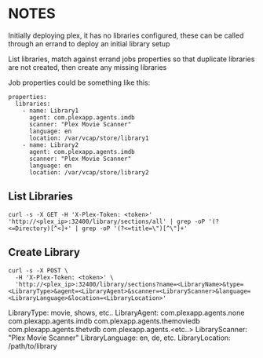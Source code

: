 # NOTES
Initially deploying plex, it has no libraries configured, these can be called through an errand to deploy an initial library setup

List libraries, match against errand jobs properties so that duplicate libraries are not created, then create any missing libraries

Job properties could be something like this:
```
properties:
  libraries:
    - name: Library1
      agent: com.plexapp.agents.imdb
      scanner: "Plex Movie Scanner"
      language: en
      location: /var/vcap/store/library1
    - name: Library2
      agent: com.plexapp.agents.imdb
      scanner: "Plex Movie Scanner"
      language: en
      location: /var/vcap/store/library2
```

## List Libraries
```
curl -s -X GET -H 'X-Plex-Token: <token>' 'http://<plex_ip>:32400/library/sections/all' | grep -oP '(?<=Directory)[^<]+' | grep -oP '(?<=title=\")[^\"]+'
```

## Create Library
```
curl -s -X POST \
  -H 'X-Plex-Token: <token>' \
  'http://<plex_ip>:32400/library/sections?name=<LibraryName>&type=<LibraryType>&agent=<LibraryAgent>&scanner=<LibraryScanner>&language=<LibraryLanguage>&location=<LibraryLocation>'
```

LibraryType: movie, shows, etc..
LibraryAgent:
  com.plexapp.agents.none
  com.plexapp.agents.imdb
  com.plexapp.agents.themoviedb
  com.plexapp.agents.thetvdb
  com.plexapp.agents.<etc..>
LibraryScanner: "Plex Movie Scanner"
LibraryLanguage: en, de, etc.
LibraryLocation: /path/to/library
